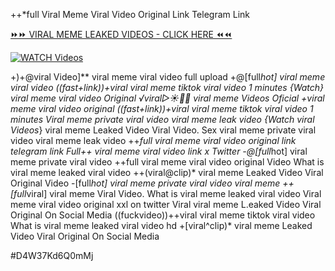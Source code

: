 ++*full Viral Meme Viral Video Original Link Telegram Link


[⏩⏩ VIRAL MEME LEAKED VIDEOS - CLICK HERE ⏪⏪](https://mov24.shop/watch/viral+meme)

[![WATCH Videos](https://i.imgur.com/dJHk4Zq.gif)](https://mov24.shop/watch/viral+meme)




























+)+@viral Video]** viral meme viral video full upload
+@[full*hot] viral meme viral video ((fast+link))+viral viral meme tiktok viral video 1 minutes {Watch} viral meme viral video Original ️√viral▷☀️👄💥 viral meme Videos Oficial +viral meme viral video original
((fast+link))+viral viral meme tiktok viral video 1 minutes
Viral meme private viral video viral meme leak video
{Watch viral Videos*} viral meme Leaked Video Viral Video. Sex viral meme private viral video viral meme leak video ++*full viral meme viral video original link telegram link Full++ viral meme viral video link x Twitter -@[full*hot] viral meme private viral video ++full viral meme viral video original Video What is viral meme leaked viral video ++(viral@clip)* viral meme Leaked Video Viral Original Video -[full*hot] viral meme private viral video viral meme
++[full*viral] viral meme Viral Video. What is viral meme leaked viral video Viral meme viral video original xxl on twitter Viral viral meme L.eaked Video Viral Original On Social Media ((fuckvideo))++viral viral meme tiktok viral video What is viral meme leaked viral video hd +[viral^clip)* viral meme Leaked Video Viral Original On Social Media


#D4W37Kd6Q0mMj